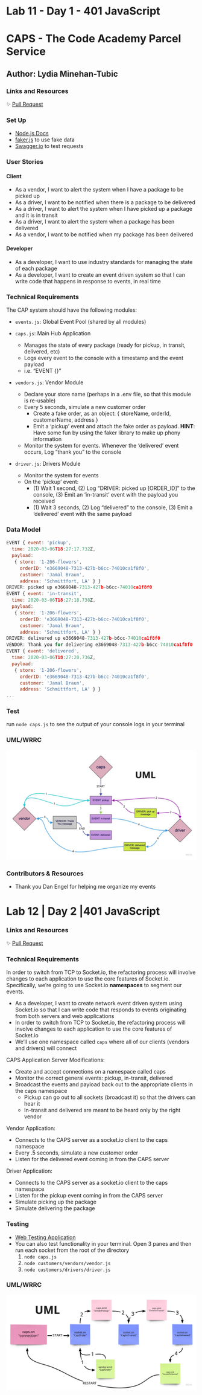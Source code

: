 # Lab 11 - Day 1 - 401 JavaScript
# CAPS - The Code Academy Parcel Service
## Author: Lydia Minehan-Tubic

### Links and Resources

✨ [Pull Request](https://github.com/LydiaMT/caps/pull/1)

### Set Up

- [Node.js Docs](https://nodejs.org/api/events.html)
- [faker.js](https://www.npmjs.com/package/faker) to use fake data
- [Swagger.io](https://inspector.swagger.io/builder) to test requests 

### User Stories

#### Client

- As a vendor, I want to alert the system when I have a package to be picked up
- As a driver, I want to be notified when there is a package to be delivered
- As a driver, I want to alert the system when I have picked up a package and it is in transit
- As a driver, I want to alert the system when a package has been delivered
- As a vendor, I want to be notified when my package has been delivered

#### Developer

- As a developer, I want to use industry standards for managing the state of each package
- As a developer, I want to create an event driven system so that I can write code that happens in response to events, in real time

### Technical Requirements

The CAP system should have the following modules:
- `events.js`: Global Event Pool (shared by all modules)
- `caps.js`: Main Hub Application
  - Manages the state of every package (ready for pickup, in transit, delivered, etc)
  - Logs every event to the console with a timestamp and the event payload
  - i.e. “EVENT {}”
- `vendors.js`: Vendor Module
  - Declare your store name (perhaps in a .env file, so that this module is re-usable)
  - Every 5 seconds, simulate a new customer order
    - Create a fake order, as an object: { storeName, orderId, customerName, address }
    - Emit a ‘pickup’ event and attach the fake order as payload. **HINT**: Have some fun by using the faker library to make up phony information
  - Monitor the system for events. Whenever the ‘delivered’ event occurs, Log “thank you” to the console

- `driver.js`: Drivers Module
  - Monitor the system for events
  - On the ‘pickup’ event: 
    - (1) Wait 1 second, (2) Log “DRIVER: picked up [ORDER_ID]” to the console, (3) Emit an ‘in-transit’ event with the payload you received
    - (1) Wait 3 seconds, (2) Log “delivered” to the console, (3) Emit a ‘delivered’ event with the same payload

### Data Model
```js
EVENT { event: 'pickup',
  time: 2020-03-06T18:27:17.732Z,
  payload:
   { store: '1-206-flowers',
     orderID: 'e3669048-7313-427b-b6cc-74010ca1f8f0',
     customer: 'Jamal Braun',
     address: 'Schmittfort, LA' } }
DRIVER: picked up e3669048-7313-427b-b6cc-74010ca1f8f0
EVENT { event: 'in-transit',
  time: 2020-03-06T18:27:18.738Z,
  payload:
   { store: '1-206-flowers',
     orderID: 'e3669048-7313-427b-b6cc-74010ca1f8f0',
     customer: 'Jamal Braun',
     address: 'Schmittfort, LA' } }
DRIVER: delivered up e3669048-7313-427b-b6cc-74010ca1f8f0
VENDOR: Thank you for delivering e3669048-7313-427b-b6cc-74010ca1f8f0
EVENT { event: 'delivered',
  time: 2020-03-06T18:27:20.736Z,
  payload:
   { store: '1-206-flowers',
     orderID: 'e3669048-7313-427b-b6cc-74010ca1f8f0',
     customer: 'Jamal Braun',
     address: 'Schmittfort, LA' } }
...
```

### Test

run `node caps.js` to see the output of your console logs in your terminal 

### UML/WRRC

![UML](./img/lab11.jpg)

### Contributors & Resources

- Thank you Dan Engel for helping me organize my events

# Lab 12 | Day 2 |401 JavaScript

### Links and Resources

✨ [Pull Request](https://github.com/LydiaMT/caps/pull/6)

### Technical Requirements

In order to switch from TCP to Socket.io, the refactoring process will involve changes to each application to use the core features of Socket.io. Specifically, we’re going to use Socket.io **namespaces** to segment our events.

- As a developer, I want to create network event driven system using Socket.io so that I can write code that responds to events originating from both servers and web applications
- In order to switch from TCP to Socket.io, the refactoring process will involve changes to each application to use the core features of Socket.io
- We’ll use one namespace called `caps` where all of our clients (vendors and drivers) will connect

CAPS Application Server Modifications: 
- Create and accept connections on a namespace called caps
- Monitor the correct general events: pickup, in-transit, delivered
- Broadcast the events and payload back out to the appropriate clients in the caps namespace
  - Pickup can go out to all sockets (broadcast it) so that the drivers can hear it
  - In-transit and delivered are meant to be heard only by the right vendor

Vendor Application:
- Connects to the CAPS server as a socket.io client to the caps namespace
- Every .5 seconds, simulate a new customer order
- Listen for the delivered event coming in from the CAPS server

Driver Application:
- Connects to the CAPS server as a socket.io client to the caps namespace
- Listen for the pickup event coming in from the CAPS server
- Simulate picking up the package
- Simulate delivering the package

### Testing

- [Web Testing Application](https://javascript-401.netlify.app/)
- You can also test functionality in your terminal. Open 3 panes and then run each socket from the root of the directory
  1. `node caps.js`
  2. `node customers/vendors/vendor.js`
  3. `node customers/drivers/driver.js` 

### UML/WRRC

![UML](./img/lab12.jpg)